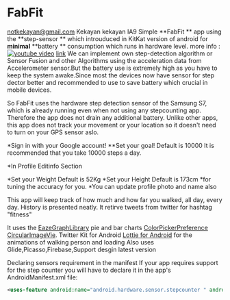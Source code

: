 # FabFit
notkekayan@gmail.com Kekayan kekayan IA9
Simple 	**FabFit	** app using the 	**step-sensor	**  which introuduced in KitKat version of android for 	**minimal** **battery	** consumption which runs in hardware level.
more info : 
[![youtube video](http://img.youtube.com/vi/yv9jskPvLUcE/0.jpg)](http://www.youtube.com/watch?v=yv9jskPvLUc)
[link](https://www.youtube.com/watch?v=yv9jskPvLUc)
We can implement  own step-detection algorithm or  Sensor Fusion and other Algorithms using the acceleration data from Accelerometer sensor.But the battery use is extremely high as you have to keep the system awake.Since most the devices now have sensor for step dector better and recommended to use to save battery which crucial in mobile devices.

So FabFit uses the hardware step detection sensor of the Samsung S7, which is already running even when not using any stepcounting app. Therefore the app does not drain any additional battery. Unlike other apps, this app does not track your movement or your location so it doesn't need to turn on your GPS sensor aslo.

*Sign in with your Google account!
**Set your goal! Default is 10000 It is recommended that you take 10000 steps a day.

*In Profile Editinfo Section

*Set your Weight Default is 52Kg
*Set your Height Default is 173cm
*for tuning the accuracy for you.
*You can update profile photo and name also

This app will keep track of how much and how far you walked, all day, every day. History is presented neatly.
It retirve tweets from twitter for hashtag "fitness"


It uses the 
[EazeGraphLibrary](https://github.com/blackfizz/EazeGraph)  pie and bar charts
[ColorPickerPreference](https://github.com/attenzione/android-ColorPickerPreference)
[CircularImageVie](https://github.com/lopspower/CircularImageView).
Twitter Kit for Android 
[Lottie for Android](https://github.com/airbnb/lottie-android) for the animations of walking person and loading 
Also uses Glide,Picasso,Firebase,Support desgin latest version

Declaring sensors requirement in the manifest
If your app requires support for the step counter you will have to declare it in the app's AndroidManifest.xml file:
```xml
<uses-feature android:name="android.hardware.sensor.stepcounter " android:required="true"/>```
